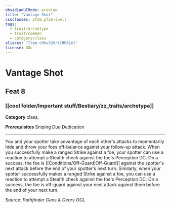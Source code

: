```yaml
---
obsidianUIMode: preview
title: "Vantage Shot"
cssclasses: pf2e,pf2e-spell
tags:
  - trait/archetype
  - trait/common
  - category/class
aliases: "Item.c0hv32Gr1CRR0Lul"
license: OGL
---
```

# Vantage Shot
## Feat 8
### [[cool folder/Important stuff/Bestiary/zz_traits/archetype]]

**Category** class; 



**Prerequisites** Sniping Duo Dedication
* * *
You and your spotter take advantage of each other's attacks to momentarily hide and throw your foes off-balance against your follow-up attack. When you successfully make a ranged Strike against a foe, your spotter can use a reaction to attempt a Stealth check against the foe's Perception DC. On a success, the foe is [[Conditions/Off-Guard|Off-Guard]] against the spotter's next attack before the end of your spotter's next turn. Similarly, when your spotter successfully makes a ranged Strike against a foe, you can use a reaction to attempt a Stealth check against the foe's Perception DC. On a success, the foe is off-guard against your next attack against them before the end of your next turn.

*Source: Pathfinder Guns & Gears*
*OGL*